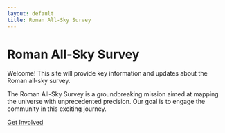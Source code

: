 ```yaml
---
layout: default
title: Roman All-Sky Survey
---
```


# Roman All-Sky Survey

Welcome! This site will provide key information and updates about the Roman all-sky survey.

The Roman All-Sky Survey is a groundbreaking mission aimed at mapping the universe with unprecedented precision. Our goal is to engage the community in this exciting journey.

[Get Involved](get-involved.md)
